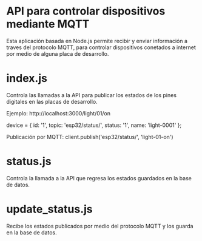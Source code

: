 # API para controlar dispositivos mediante MQTT

Esta aplicación basada en Node.js permite recibir y enviar información a traves del protocolo MQTT, para controlar dispositivos
conetados a internet por medio de alguna placa de desarrollo.


# index.js
Controla las llamadas a la API para publicar los estados de los pines digitales en las placas de desarrollo.

Ejemplo: http://localhost:3000/light/01/on

device = {
  	id: '1',
  	topic: 'esp32/status/',
  	status: '1',
  	name: 'light-0001'
  };
    
Publicación por MQTT: client.publish('esp32/status/', 'light-01-on')

# status.js
Controla la llamada a la API que regresa los estados guardados en la base de datos.

# update_status.js
Recibe los estados publicados por medio del protocolo MQTT y los guarda en la base de datos.
